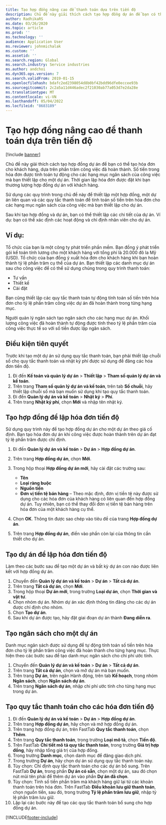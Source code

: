 ```yaml
---
title: Tạo hợp đồng nâng cao để thanh toán dựa trên tiến độ
description: Chủ đề này giải thích cách tạo hợp đồng dự án để bạn có thể tạo hóa đơn cho khách hàng, dựa trên phần trăm công việc đã hoàn thành.
author: RadhikaRS
ms.date: 03/26/2020
ms.topic: article
ms.prod: ''
ms.technology: ''
audience: Application User
ms.reviewer: johnmichalak
ms.custom: ''
ms.assetid: ''
ms.search.region: Global
ms.search.industry: Service industries
ms.author: andchoi
ms.dyn365.ops.version: 7
ms.search.validFrom: 2019-01-15
ms.openlocfilehash: bdafc2ed2398054d8b0bf42bdd96dfe0eccee93b
ms.sourcegitcommit: 2c2a5a11d446adec2f21030ab77a053d7e2da28e
ms.translationtype: MT
ms.contentlocale: vi-VN
ms.lasthandoff: 05/04/2022
ms.locfileid: "8683189"
---
```

# <a name="create-advanced-contracts-for-billing-based-on-progress"></a>Tạo hợp đồng nâng cao để thanh toán dựa trên tiến độ
[!include [banner](../includes/banner.md)]

Chủ đề này giải thích cách tạo hợp đồng dự án để bạn có thể tạo hóa đơn cho khách hàng, dựa trên phần trăm công việc đã hoàn thành. Số tiền trong hóa đơn được tính toán tự động cho các hạng mục ngân sách của công việc mà bạn thiết lập cho một dự án. Thời gian lập hóa đơn được đặt khi bạn thương lượng hợp đồng dự án với khách hàng.

Sử dụng các quy trình trong chủ đề này để thiết lập một hợp đồng, một dự án liên quan và các quy tắc thanh toán để tính toán số tiền trên hóa đơn cho các hạng mục ngân sách của công việc mà bạn thiết lập cho dự án.

Sau khi tạo hợp đồng và dự án, bạn có thể thiết lập các chi tiết của dự án. Ví dụ: bạn có thể xác định các hoạt động và chỉ định nhân viên cho dự án.

## <a name="example"></a>Ví dụ:

Tổ chức của bạn là một công ty phát triển phần mềm. Bạn đồng ý phát triển gói kế toán tính lương cho một khách hàng với tổng phí là 20.000 đô la Mỹ (USD). Tổ chức của bạn đồng ý xuất hóa đơn cho khách hàng khi bạn hoàn thành tỷ lệ phần trăm cụ thể của dự án. Bạn thiết lập các danh mục dự án sau cho công việc để có thể sử dụng chúng trong quy trình thanh toán:

- Tư vấn
- Thiết kế
- Cài đặt

Bạn cũng thiết lập các quy tắc thanh toán tự động tính toán số tiền trên hóa đơn cho tỷ lệ phần trăm công việc dự án đã hoàn thành trong từng hạng mục.

Người quản lý ngân sách tạo ngân sách cho các hạng mục dự án. Khối lượng công việc đã hoàn thành tự động được tính theo tỷ lệ phần trăm của công việc thực tế so với số tiền được lập ngân sách.

## <a name="prerequisites"></a>Điều kiện tiên quyết

Trước khi tạo một dự án sử dụng quy tắc thanh toán, bạn phải thiết lập chuỗi số cho quy tắc thanh toán và nhật ký phí được sử dụng để đăng các hóa đơn tiến độ.

1. Đi đến **Kế toán và quản lý dự án** \> **Thiết lập** \> **Tham số quản lý dự án và kế toán**.
2. Trên trang **Tham số quản lý dự án và kế toán**, trên tab **Số chuỗi**, hãy thiết lập chuỗi số mà bạn muốn sử dụng khi tạo quy tắc thanh toán.
3. Đi đến **Quản lý dự án và kế toán** \> **Nhật ký** \> **Phí**.
4. Trên trang **Nhật ký phí**, chọn **Mới** và nhập tên nhật ký.

## <a name="create-a-contract-for-progress-billings"></a>Tạo hợp đồng để lập hóa đơn tiến độ

Sử dụng quy trình này để tạo hợp đồng dự án cho một dự án theo giá cố định. Bạn tạo hóa đơn dự án khi công việc được hoàn thành trên dự án đạt tỷ lệ phần trăm được chỉ định.

1. Đi đến **Quản lý dự án và kế toán** \> **Dự án** \> **Hợp đồng dự án**.
2. Trên trang **Hợp đồng dự án**, chọn **Mới**.
3. Trong hộp thoại **Hợp đồng dự án mới**, hãy cài đặt các trường sau:

    - **Tên**
    - **Loại ràng buộc**
    - **Nguồn tiền**
    - **Đơn vị tiền tệ bán hàng** – Theo mặc định, đơn vị tiền tệ này được sử dụng cho các hóa đơn của khách hàng có liên quan đến hợp đồng dự án. Tuy nhiên, bạn có thể thay đổi đơn vị tiền tệ bán hàng trên hóa đơn của một khách hàng cụ thể.

4. Chọn **OK**. Thông tin được sao chép vào tiêu đề của trang **Hợp đồng dự án**.
5. Trên trang **Hợp đồng dự án**, điền vào phần còn lại của thông tin cần thiết cho dự án.

## <a name="create-a-project-for-progress-billings"></a>Tạo dự án để lập hóa đơn tiến độ

Làm theo các bước sau để tạo một dự án và bất kỳ dự án con nào được liên kết với hợp đồng dự án.

1. Chuyển đến **Quản lý dự án và kế toán** \> **Dự án** \> **Tất cả dự án**.
2. Trên trang **Tất cả dự án**, chọn **Mới**.
3. Trong hộp thoại **Dự án mới**, trong trường **Loại dự án**, chọn **Thời gian và vật tư**.
4. Chọn nhóm dự án. Nhóm dự án xác định thông tin đăng cho các dự án được chỉ định cho nhóm.
5. Chọn **Tạo dự án**.
6. Sau khi dự án được tạo, hãy đặt giai đoạn dự án thành **Đang diễn ra**.

## <a name="create-a-budget-for-a-project"></a>Tạo ngân sách cho một dự án

Danh mục ngân sách được sử dụng để tự động tính toán số tiền trên hóa đơn cho tỷ lệ phần trăm công việc đã hoàn thành cho từng hạng mục. Thực hiện theo các bước sau để tạo danh mục ngân sách cho chi phí ước tính.

1. Chuyển đến **Quản lý dự án và kế toán** \> **Dự án** \> **Tất cả dự án**.
2. Trên trang **Tất cả dự án**, chọn và mở dự án mà bạn muốn.
3. Trên trang **Dự án**, trên ngăn Hành động, trên tab **Kế hoạch**, trong nhóm **Ngân sách**, chọn **Ngân sách dự án**.
4. Trên trang **Ngân sách dự án**, nhập chi phí ước tính cho từng hạng mục trong dự án.

## <a name="create-billing-rules-for-progress-billings"></a>Tạo quy tắc thanh toán cho các hóa đơn tiến độ

1. Đi đến **Quản lý dự án và kế toán** \> **Dự án** \> **Hợp đồng dự án**.
2. Trên trang **Hợp đồng dự án**, hãy chọn và mở hợp đồng dự án.
3. Trên trang hợp đồng dự án, trên FastTab **Quy tắc thanh toán**, chọn **Thêm**.
4. Trên trang **Quy tắc thanh toán**, trong trường **Loại mô tả**, chọn **Tiến độ**.
5. Trên FastTab **Chi tiết mô tả quy tắc thanh toán**, trong trường **Giá trị hợp đồng**, hãy nhập tổng giá trị của hợp đồng.
6. Trong trường **Danh mục**, chọn danh mục để đăng giao dịch phí.
7. Trong trường **Dự án**, hãy chọn dự án sử dụng quy tắc thanh toán này.
8. Tùy chọn: Chỉ định quy tắc thanh toán cho các dự án bổ sung. Trên FastTab **Dự án**, trong phần **Dự án có sẵn**, chọn một dự án, sau đó chọn nút mũi tên phải để thêm dự án vào phần **Dự án đã chọn**.
9. Tùy chọn: Tính số tiền phần trăm mà khách hàng giữ lại từ các khoản thanh toán trên hóa đơn. Trên FastTab **Điều khoản lưu giữ thanh toán**, chọn nguồn tiền, sau đó, trong trường **Tỷ lệ phần trăm lưu giữ**, nhập tỷ lệ phần trăm lưu giữ.
10. Lặp lại các bước này để tạo các quy tắc thanh toán bổ sung cho hợp đồng dự án.


[!INCLUDE[footer-include](../includes/footer-banner.md)]